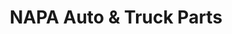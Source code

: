 ---
title: "NAPA Auto & Truck Parts"
url: /saint-marys/napa-auto-und-truck-parts/
shop: Autoteile
---